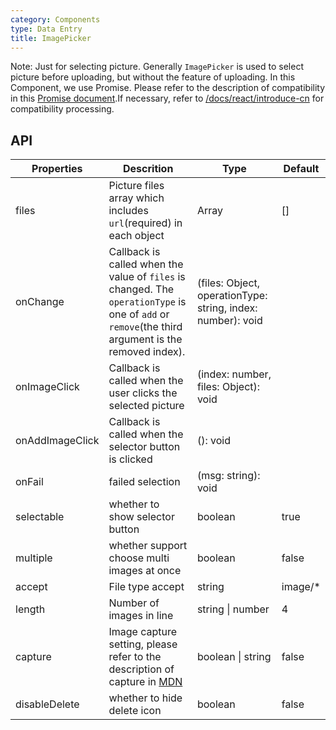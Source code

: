 ```yaml
---
category: Components
type: Data Entry
title: ImagePicker
---
```


Note: Just for selecting picture. Generally `ImagePicker` is used to select picture before uploading, but without the feature of uploading. In this Component, we use Promise. Please refer to the description of compatibility in this [Promise document](https://developer.mozilla.org/zh-CN/docs/Web/JavaScript/Reference/Global_Objects/Promise).If necessary, refer to [/docs/react/introduce-cn](/docs/react/introduce) for compatibility processing.

## API

Properties | Descrition | Type | Default
-----------|------------|------|--------
| files    | Picture files array which includes `url`(required) in each object | Array  | []  |
| onChange    |   Callback is called when the value of `files` is changed. The `operationType` is one of `add` or `remove`(the third argument is the removed index).| (files: Object, operationType: string, index: number): void |   |
| onImageClick   | Callback is called when the user clicks the selected picture | (index: number, files: Object): void |   |
| onAddImageClick | Callback is called when the selector button is clicked   | (): void |   |
| onFail | failed selection | (msg: string): void |   |
| selectable | whether to show selector button  | boolean |  true |
| multiple | whether support choose multi images at once  | boolean |  false |
| accept | File type accept  | string |  image/* |
| length | Number of images in line  | string \| number | 4 |
| capture | Image capture setting, please refer to the description of capture in [MDN](https://developer.mozilla.org/zh-CN/docs/Web/HTML/Element/Input) | boolean \| string | false |
| disableDelete | whether to hide delete icon | boolean | false |